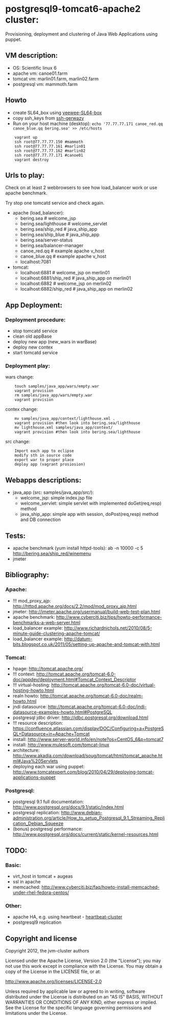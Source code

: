 # postgresql9-tomcat6-apache2 cluster:

Provisioning, deployment and clustering of Java Web Applications using puppet.

## VM description:
 - OS: Scientific linux 6
 - apache vm: canoe01.farm
 - tomcat vm: marlin01.farm, marlin02.farm
 - postgresql vm: mammoth.farm

## Howto

 - create SL64_box using [veewee-SL64-box](https://github.com/wilas/veewee-SL64-box)
 - copy ssh_keys from [ssh-gerwazy](https://github.com/wilas/ssh-gerwazy)
 - Run on your host machine (desktop): `echo '77.77.77.171 canoe_red.qq canoe_blue.qq bering.sea' >> /etc/hosts`

```
    vagrant up
    ssh root@77.77.77.150 #mammoth
    ssh root@77.77.77.161 #marlin01
    ssh root@77.77.77.162 #marlin02
    ssh root@77.77.77.171 #canoe01
    vagrant destroy
```

## Urls to play:

Check on at least 2 webbrowsers to see how load_balancer work or use apache benchmark.

Try stop one tomcatd service and check again.

 - apache (load_balancer):
    - bering.sea                    # welcome_jsp
    - bering.sea/lighthouse         # welcome_servlet
    - bering.sea/ship_red           # java_ship_app
    - bering.sea/ship_blue          # java_ship_app
    - bering.sea/server-status
    - bering.sea/balancer-manager
    - canoe_red.qq                  # example apache v_host
    - canoe_blue.qq                 # example apache v_host
    - localhost:7081
 - tomcat:
    - localhost:6881                # welcome_jsp on merlin01
    - localhost:6881/ship_red       # java_ship_app on merlin01
    - localhost:6882                # welcome_jsp on merlin02
    - localhost:6882/ship_red       # java_ship_app on merlin02

## App Deployment:

### Deployment procedure:

 - stop tomcatd service
 - clean old appBase
 - deploy new app (new_wars in warBase)
 - deploy new contex
 - start tomcatd service

### Deployment play:

wars change:

```
    touch samples/java_app/wars/empty.war
    vagrant provision
    rm samples/java_app/wars/empty.war
    vagrant provision
```

contex change:

```
    mv samples/java_app/context/lighthouse.xml .
    vagrant provision #then look into bering.sea/lighthouse
    mv lighthouse.xml samples/java_app/context/
    vagrant provision #then look into bering.sea/lighthouse
```

src change:

```
    Import each app to eclipse
    modify sth in source code
    export war to proper place
    deploy app (vagrant prosiosion)
```

## Webapps descriptions:

 - java_app (src: samples/java_app/src/):
   - welcome_jsp: simple index.jsp file
   - welcome_servlet: simple servlet with implemented doGet(req,resp) method
   - java_ship_app: simple app with session, doPost(req,resp) method and DB connection


## Tests:
 - apache benchmark (yum install httpd-tools): ab -n 10000 -c 5 http://bering.sea/ship_red/winemenu
 - jmeter

## Bibliography:

### Apache:
 - !!! mod_proxy_ajp: http://httpd.apache.org/docs/2.2/mod/mod_proxy_ajp.html
 - jmeter: http://jmeter.apache.org/usermanual/build-web-test-plan.html
 - apache benchmark: http://www.cyberciti.biz/tips/howto-performance-benchmarks-a-web-server.html
 - load_balancer example: http://www.richardnichols.net/2010/08/5-minute-guide-clustering-apache-tomcat/
 - load_balancer example: http://datum-bits.blogspot.co.uk/2011/05/setting-up-apache-and-tomcat-with.html

### Tomcat:
 - hpage: http://tomcat.apache.org/
 - !!! context: http://tomcat.apache.org/tomcat-6.0-doc/appdev/deployment.html#Tomcat_Context_Descriptor
 - !!! virtual-hosting: http://tomcat.apache.org/tomcat-6.0-doc/virtual-hosting-howto.html
 - realn howto: http://tomcat.apache.org/tomcat-6.0-doc/realm-howto.html
 - jndi datasource: http://tomcat.apache.org/tomcat-6.0-doc/jndi-datasource-examples-howto.html#PostgreSQL
 - postgresql jdbc driver: http://jdbc.postgresql.org/download.html
 - !!! resource description: https://confluence.atlassian.com/display/DOC/Configuring+a+PostgreSQL+Datasource+in+Apache+Tomcat
 - install: http://www.server-world.info/en/note?os=CentOS_6&p=tomcat7
 - install: http://www.mulesoft.com/tomcat-linux
 - architecture: http://www.akadia.com/download/soug/tomcat/html/tomcat_apache.html#Java%20Servlets
 - deploying each war using puppet: http://www.tomcatexpert.com/blog/2010/04/29/deploying-tomcat-applications-puppet

### Postgresql:
 - postgresql 9.1 full documentation: http://www.postgresql.org/docs/9.1/static/index.html
 - postgresql replication: http://www.debian-administration.org/article/How_to_setup_Postgresql_9.1_Streaming_Replication_Debian_Squeeze
 - (bonus) postgresql performance: http://www.postgresql.org/docs/current/static/kernel-resources.html


## TODO:

### Basic:
 - virt_host in tomcat + augeas
 - ssl in apache
 - memcached: http://www.cyberciti.biz/faq/howto-install-memcached-under-rhel-fedora-centos/

### Other: 
 - apache HA, e.g. using heartbeat - [heartbeat-cluster](https://github.com/wilas/heartbeat-cluster)
 - postgresql9 replication

## Copyright and license

Copyright 2012, the jvm-cluster authors

Licensed under the Apache License, Version 2.0 (the "License");
you may not use this work except in compliance with the License.
You may obtain a copy of the License in the LICENSE file, or at:

   http://www.apache.org/licenses/LICENSE-2.0

Unless required by applicable law or agreed to in writing, software
distributed under the License is distributed on an "AS IS" BASIS,
WITHOUT WARRANTIES OR CONDITIONS OF ANY KIND, either express or implied.
See the License for the specific language governing permissions and
limitations under the License.

